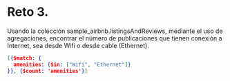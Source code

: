 # Reto 3.
Usando la colección sample_airbnb.listingsAndReviews, mediante el uso de agregaciones, encontrar el número de publicaciones que tienen conexión a Internet, sea desde Wifi o desde cable (Ethernet).


```json
[{$match: {
  amenities: {$in: ["Wifi", "Ethernet"]}
}}, {$count: 'amenities'}]
```